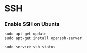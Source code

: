 # SSH

### Enable SSH on Ubuntu

```
sudo apt-get update
sudo apt-get install openssh-server
```

```
sudo service ssh status
```